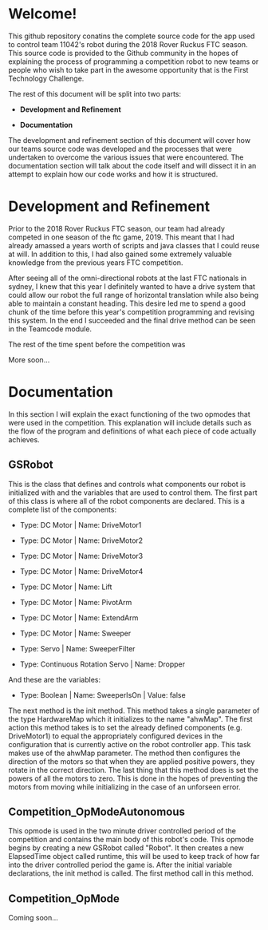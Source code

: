 <h1>Welcome!</h1>

<p>This github repository conatins the complete source code for the app used to control team 11042's robot during the 2018 Rover Ruckus FTC season. This source code is provided to the Github community in the hopes of explaining the process of programming a competition robot to new teams or people who wish to take part in the awesome opportunity that is the First Technology Challenge.</p>
<p>The rest of this document will be split into two parts:</p>
<ul>
	<li><p><strong>Development and Refinement</strong></p></li>
	<li><p><strong>Documentation</strong></p></li>
</ul>
<p>The development and refinement section of this document will cover how our teams source code was developed and the processes that were undertaken to overcome the various issues that were encountered. The documentation section will talk about the code itself and will dissect it in an attempt to explain how our code works and how it is structured.</p>

<h1>Development and Refinement</h1>
<p>Prior to the 2018 Rover Ruckus FTC season, our team had already competed in one season of the ftc game, 2019. This meant that I had already amassed a years worth of scripts and java classes that I could reuse at will. In addition to this, I had also gained some extremely valuable knowledge from the previous years FTC competition.</p>
<p>After seeing all of the omni-directional robots at the last FTC nationals in sydney, I knew that this year I definitely wanted to have a drive system that could allow our robot the full range of horizontal translation while also being able to maintain a constant heading. This desire led me to spend a good chunk of the time before this year's competition programming and revising this system. In the end I succeeded and the final drive method can be seen in the Teamcode module.</p>
<p>The rest of the time spent before the competition was </p>
<p>More soon...</p>

<h1>Documentation</h1>
<p>In this section I will explain the exact functioning of the two opmodes that were used in the competition. This explanation will include details such as the flow of the program and definitions of what each piece of code actually achieves.</p>

<h2>GSRobot</h2>
<p>This is the class that defines and controls what components our robot is initialized with and the variables that are used to control them. The first part of this class is where all of the robot components are declared. This is a complete list of the components:</p>
<ul>
	<li><p>Type: DC Motor | Name: DriveMotor1</p></li>
	<li><p>Type: DC Motor | Name: DriveMotor2</p></li>
	<li><p>Type: DC Motor | Name: DriveMotor3</p></li>
	<li><p>Type: DC Motor | Name: DriveMotor4</p></li>
	<li><p>Type: DC Motor | Name: Lift</p></li>
	<li><p>Type: DC Motor | Name: PivotArm</p></li>
	<li><p>Type: DC Motor | Name: ExtendArm</p></li>
	<li><p>Type: DC Motor | Name: Sweeper</p></li>
	<li><p>Type: Servo | Name: SweeperFilter</p></li>
	<li><p>Type: Continuous Rotation Servo | Name: Dropper</p></li>
</ul>
<p>And these are the variables:</p>
<ul>
	<li><p>Type: Boolean | Name: SweeperIsOn | Value: false</p></li>
</ul>
<p>The next method is the init method. This method takes a single parameter of the type HardwareMap which it initializes to the name "ahwMap". The first action this method takes is to set the already defined components (e.g. DriveMotor1) to equal the appropriately configured devices in the configuration that is currently active on the robot controller app. This task makes use of the ahwMap parameter. The method then configures the direction of the motors so that when they are applied positive powers, they rotate in the correct direction. The last thing that this method does is set the powers of all the motors to zero. This is done in the hopes of preventing the motors from moving while initializing in the case of an unforseen error.</p>

<h2>Competition_OpModeAutonomous</h2>
<p>This opmode is used in the two minute driver controlled period of the competition and contains the main body of this robot's code. This opmode begins by creating a new GSRobot called "Robot". It then creates a new ElapsedTime object called runtime, this will be used to keep track of how far into the driver controlled period the game is. After the initial variable declarations, the init method is called. The first method call in this method.</p>

<h2>Competition_OpMode</h2>
<p></p>

<p>Coming soon...</p>
